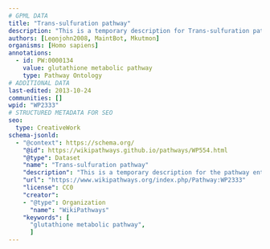 ```yaml
---
# GPML DATA
title: "Trans-sulfuration pathway"
description: "This is a temporary description for Trans-sulfuration pathway"
authors: [Leonjohn2008, MaintBot, Mkutmon]
organisms: [Homo sapiens]
annotations:
  - id: PW:0000134
    value: glutathione metabolic pathway
    type: Pathway Ontology
# ADDITIONAL DATA
last-edited: 2013-10-24
communities: []
wpid: "WP2333"
# STRUCTURED METADATA FOR SEO
seo:
  type: CreativeWork
schema-jsonld:
  - "@context": https://schema.org/
    "@id": https://wikipathways.github.io/pathways/WP554.html
    "@type": Dataset
    "name": "Trans-sulfuration pathway"
    "description": "This is a temporary description for the pathway entitled: Trans-sulfuration pathway"
    "url": "https://www.wikipathways.org/index.php/Pathway:WP2333"
    "license": CC0
    "creator":
    - "@type": Organization
      "name": "WikiPathways"
    "keywords": [
      "glutathione metabolic pathway",
      ]
---
```


